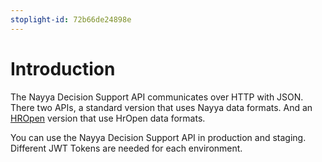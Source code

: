 ```yaml
---
stoplight-id: 72b66de24898e
---
```


# Introduction

The Nayya Decision Support API communicates over HTTP with JSON.  There two APIs, a standard version that uses Nayya data formats.  And an [HROpen](https://www.hropenstandards.org/) version that use HrOpen data formats.


You can use the Nayya Decision Support API in production and staging.  Different JWT Tokens are needed for each environment.
